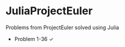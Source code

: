 JuliaProjectEuler
=================

Problems from ProjectEuler solved using Julia

- Problem 1-36  ✓
